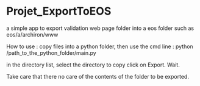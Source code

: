 # Projet_ExportToEOS
a simple app to export validation web page folder into a eos folder such as eos/a/archiron/www

How to use : copy files into a python folder, 
then use the cmd line : 
python /path_to_the_python_folder/main.py

in the directory list, select the directory to copy
click on Export.
Wait.

Take care that there no care of the contents of the folder to be exported.
